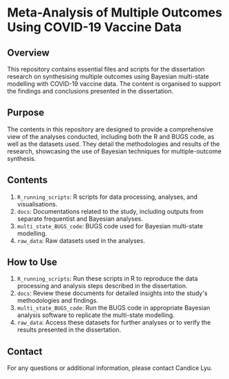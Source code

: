 # Meta-Analysis of Multiple Outcomes Using COVID-19 Vaccine Data

## Overview

This repository contains essential files and scripts for the dissertation research on synthesising multiple outcomes using Bayesian multi-state modelling with COVID-19 vaccine data. The content is organised to support the findings and conclusions presented in the dissertation.

## Purpose

The contents in this repository are designed to provide a comprehensive view of the analyses conducted, including both the R and BUGS code, as well as the datasets used. They detail the methodologies and results of the research, showcasing the use of Bayesian techniques for multiple-outcome synthesis.

## Contents

1. `R_running_scripts`: R scripts for data processing, analyses, and visualisations.
2. `docs`: Documentations related to the study, including outputs from separate frequentist and Bayesian analyses.
3. `multi_state_BUGS_code`: BUGS code used for Bayesian multi-state modelling.
4. `raw_data`: Raw datasets used in the analyses.

## How to Use

1. `R_running_scripts`: Run these scripts in R to reproduce the data processing and analysis steps described in the dissertation.
2. `docs`: Review these documents for detailed insights into the study's methodologies and findings.
3. `multi_state_BUGS_code`: Run the BUGS code in appropriate Bayesian analysis software to replicate the multi-state modelling.
4. `raw_data`: Access these datasets for further analyses or to verify the results presented in the dissertation.

## Contact

For any questions or additional information, please contact Candice Lyu.
